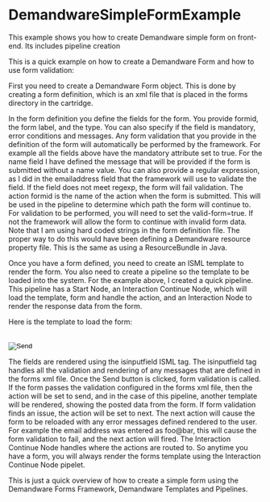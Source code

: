 # DemandwareSimpleFormExample
This example shows you how to create Demandware simple form on front-end. Its includes pipeline creation 

This is a quick example on how to create a Demandware Form and how to use form validation:

First you need to create a Demandware Form object. This is done by creating a form definition, which is an xml file
that is placed in the forms directory in the cartridge.

<?xml version="1.0"?>
<form>
    <field formid="name" label="Name" type="string" mandatory="true" missing-error="You Name is Mandatory"/>
    <field formid="emailaddress" label="Email Address" type="string" mandatory="true" regexp="^[\w-\.]{1,}\@([\da-zA-Z-]{1,}\.){1,}[\da-zA-Z-]{2,3}$" value-error="Invalid Email Address"/>
    <field formid="message" label="Message" type="string" mandatory="true"/>
    <action formid="send" valid-form="true"/>
</form>

In the form definition you define the fields for the form. You provide formid, the form label, and the type. You can also specify if the field is mandatory, error conditions and messages.
Any form validation that you provide in the definition of the form will automatically be performed by the framework. For example all the fields above have the mandatory attribute set to
true. For the name field I have defined the message that will be provided if the form is submitted without a name value.
You can also provide a regular expression, as I did in the emailaddress field that the framework will use to validate the field. If the field does not meet regexp, the form will fail validation. The action formid is the name of the action when the form is submitted. This will be used in the pipeline to determine which path the form will continue to. For validation to be performed, you will need to set the valid-form=true. If not the framework will allow the form to continue with invalid form data. Note that I am using hard coded strings in the form definition file. The proper way to do this would have been defining a Demandware resource property file. This is the same as using a ResourceBundle in Java.
 
Once you have a form defined, you need to create an ISML template to render the form. You also need to create a pipeline so the template to be loaded into the system. For the example above, I created a quick pipeline. This pipeline has a Start Node, an Interaction Continue Node, which will load the template, form and handle the action, and an Interaction Node to render
the response data from the form.

Here is the template to load the form:

<isinclude template="util/modules">
<form action="${URLUtils.httpsContinue()}" method="post" id="${pdict.CurrentForms.simpleform.htmlName}">
<table  border="0">
    <tr>
        <isinputfield formfield="${pdict.CurrentForms.simpleform.name}" value="${pdict.CurrentForms.simpleform.name.htmlValue}" type="input">
    </tr>
    <tr>
        <isinputfield formfield="${pdict.CurrentForms.simpleform.emailaddress}" value="${pdict.CurrentForms.simpleform.emailaddress.htmlValue}" type="input">
    </tr>
    <tr>
        <isinputfield formfield="${pdict.CurrentForms.simpleform.message}" type="textarea" attribute1="rows" attribute2="cols" value1="6" value2="50">
    </tr>
</table>
    <input class="image imageright" type="image" src="${URLUtils.staticURL('/images/cont_bttn.gif')}" value="Send" name="${pdict.CurrentForms.simpleform.send.htmlName}" />
</form>


The fields are rendered using the isinputfield ISML tag. The isinputfield tag handles all the validation and rendering of any messages that are defined in the forms xml file.
Once the Send button is clicked, form validation is called. If the form passes the validation configured in the forms xml file, then the action will be set to send, and in the case of this pipeline,
another template will be rendered, showing the posted data from the form.
If form validation finds an issue, the action will be set to next. The next action will cause the form to be reloaded with any error messages defined rendered to the user. For example the email address was entered as foo@bar, this will cause the form validation to fail, and the next action will fired.
The Interaction Continue Node handles where the actions are routed to. So anytime you have a form, you will always render the forms template using the Interaction Continue Node pipelet.

This is just a quick overview of how to create a simple form using the Demandware Forms Framework, Demandware Templates and Pipelines.
